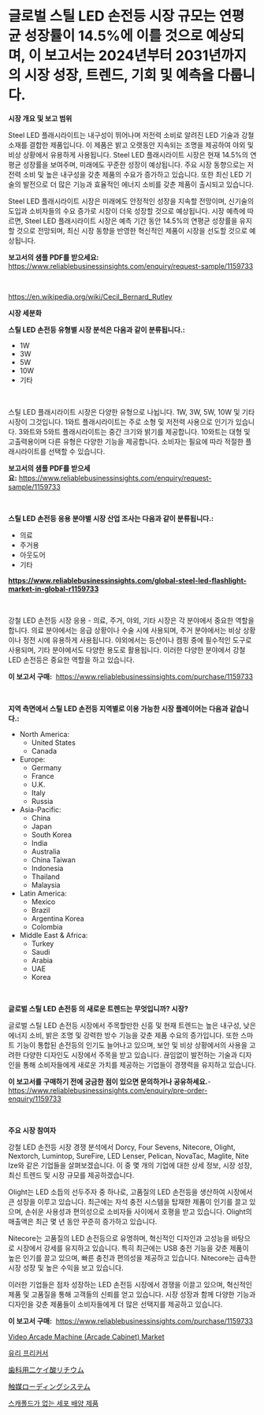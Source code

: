 <p><h1>글로벌 스틸 LED 손전등 시장 규모는 연평균 성장률이 14.5%에 이를 것으로 예상되며, 이 보고서는 2024년부터 2031년까지의 시장 성장, 트렌드, 기회 및 예측을 다룹니다.</h1></p><p><strong>시장 개요 및 보고 범위</strong></p>
<p><p>Steel LED 플래시라이트는 내구성이 뛰어나며 저전력 소비로 알려진 LED 기술과 강철 소재를 결합한 제품입니다. 이 제품은 밝고 오랫동안 지속되는 조명을 제공하여 야외 및 비상 상황에서 유용하게 사용됩니다. Steel LED 플래시라이트 시장은 현재 14.5%의 연평균 성장률을 보여주며, 미래에도 꾸준한 성장이 예상됩니다. 주요 시장 동향으로는 저전력 소비 및 높은 내구성을 갖춘 제품의 수요가 증가하고 있습니다. 또한 최신 LED 기술의 발전으로 더 많은 기능과 효율적인 에너지 소비를 갖춘 제품이 출시되고 있습니다.</p><p>Steel LED 플래시라이트 시장은 미래에도 안정적인 성장을 지속할 전망이며, 신기술의 도입과 소비자들의 수요 증가로 시장이 더욱 성장할 것으로 예상됩니다. 시장 예측에 따르면, Steel LED 플래시라이트 시장은 예측 기간 동안 14.5%의 연평균 성장률을 유지할 것으로 전망되며, 최신 시장 동향을 반영한 혁신적인 제품이 시장을 선도할 것으로 예상됩니다.</p></p>
<p><strong>보고서의 샘플 PDF를 받으세요:</strong> <a href="https://www.reliablebusinessinsights.com/enquiry/request-sample/1159733">https://www.reliablebusinessinsights.com/enquiry/request-sample/1159733</a></p>
<p>&nbsp;</p>
<p><a href="https://en.wikipedia.org/wiki/Cecil_Bernard_Rutley">https://en.wikipedia.org/wiki/Cecil_Bernard_Rutley</a></p>
<p><strong>시장 세분화</strong></p>
<p><strong>스틸 LED 손전등 유형별 시장 분석은 다음과 같이 분류됩니다.:</strong></p>
<p><ul><li>1W</li><li>3W</li><li>5W</li><li>10W</li><li>기타</li></ul></p>
<p>&nbsp;</p>
<p><p>스틸 LED 플래시라이트 시장은 다양한 유형으로 나뉩니다. 1W, 3W, 5W, 10W 및 기타 시장이 그것입니다. 1와트 플래시라이트는 주로 소형 및 저전력 사용으로 인기가 있습니다. 3와트와 5와트 플래시라이트는 중간 크기와 밝기를 제공합니다. 10와트는 대형 및 고출력용이며 다른 유형은 다양한 기능을 제공합니다. 소비자는 필요에 따라 적절한 플래시라이트를 선택할 수 있습니다.</p></p>
<p><strong>보고서의 샘플 PDF를 받으세요:</strong>&nbsp;<a href="https://www.reliablebusinessinsights.com/enquiry/request-sample/1159733">https://www.reliablebusinessinsights.com/enquiry/request-sample/1159733</a></p>
<p>&nbsp;</p>
<p><strong> 스틸 LED 손전등 응용 분야별 시장 산업 조사는 다음과 같이 분류됩니다.:</strong></p>
<p><ul><li>의료</li><li>주거용</li><li>아웃도어</li><li>기타</li></ul></p>
<p><strong><a href="https://www.reliablebusinessinsights.com/global-steel-led-flashlight-market-in-global-r1159733">https://www.reliablebusinessinsights.com/global-steel-led-flashlight-market-in-global-r1159733</a></strong></p>
<p>&nbsp;</p>
<p><p>강철 LED 손전등 시장 응용 - 의료, 주거, 야외, 기타 시장은 각 분야에서 중요한 역할을 합니다. 의료 분야에서는 응급 상황이나 수술 시에 사용되며, 주거 분야에서는 비상 상황이나 정전 시에 유용하게 사용됩니다. 야외에서는 등산이나 캠핑 중에 필수적인 도구로 사용되며, 기타 분야에서도 다양한 용도로 활용됩니다. 이러한 다양한 분야에서 강철 LED 손전등은 중요한 역할을 하고 있습니다.</p></p>
<p><strong>이 보고서 구매:</strong>&nbsp; <a href="https://www.reliablebusinessinsights.com/purchase/1159733">https://www.reliablebusinessinsights.com/purchase/1159733</a></p>
<p>&nbsp;</p>
<p><strong>지역 측면에서 스틸 LED 손전등 지역별로 이용 가능한 시장 플레이어는 다음과 같습니다.:</strong></p>
<p><ul>
    <li>
        North America:
        <ul>
            <li>United States</li>
            <li>Canada</li>
        </ul>
    </li>
    <li>
        Europe:
        <ul>
            <li>Germany</li>
            <li>France</li>
            <li>U.K.</li>
            <li>Italy</li>
            <li>Russia</li>
        </ul>
    </li>
    <li>
        Asia-Pacific:
        <ul>
            <li>China</li>
            <li>Japan</li>
            <li>South Korea</li>
            <li>India</li>
            <li>Australia</li>
            <li>China Taiwan</li>
            <li>Indonesia</li>
            <li>Thailand</li>
            <li>Malaysia</li>
        </ul>
    </li>
    <li>
        Latin America:
        <ul>
            <li>Mexico</li>
            <li>Brazil</li>
            <li>Argentina Korea</li>
            <li>Colombia</li>
        </ul>
    </li>
    <li>
        Middle East & Africa:
        <ul>
            <li>Turkey</li>
            <li>Saudi</li>
            <li>Arabia</li>
            <li>UAE</li>
            <li>Korea</li>
        </ul>
    </li>
    </ul></p>
<p>&nbsp;</p>
<p><strong>글로벌 스틸 LED 손전등 의 새로운 트렌드는 무엇입니까? 시장?</strong></p>
<p><p>글로벌 스틸 LED 손전등 시장에서 주목할만한 신흥 및 현재 트렌드는 높은 내구성, 낮은 에너지 소비, 밝은 조명 및 강력한 방수 기능을 갖춘 제품 수요의 증가입니다. 또한 스마트 기능이 통합된 손전등의 인기도 늘어나고 있으며, 보안 및 비상 상황에서의 사용을 고려한 다양한 디자인도 시장에서 주목을 받고 있습니다. 끊임없이 발전하는 기술과 디자인을 통해 소비자들에게 새로운 가치를 제공하는 기업들이 경쟁력을 유지하고 있습니다.</p></p>
<p><strong>이 보고서를 구매하기 전에 궁금한 점이 있으면 문의하거나 공유하세요.</strong>- <a href="https://www.reliablebusinessinsights.com/enquiry/pre-order-enquiry/1159733">https://www.reliablebusinessinsights.com/enquiry/pre-order-enquiry/1159733</a></p>
<p>&nbsp;</p>
<p><strong>주요 시장 참여자</strong></p>
<p><p>강철 LED 손전등 시장 경쟁 분석에서 Dorcy, Four Sevens, Nitecore, Olight, Nextorch, Lumintop, SureFire, LED Lenser, Pelican, NovaTac, Maglite, Nite Ize와 같은 기업들을 살펴보겠습니다. 이 중 몇 개의 기업에 대한 상세 정보, 시장 성장, 최신 트렌드 및 시장 규모를 제공하겠습니다.</p><p>Olight는 LED 소듭의 선두주자 중 하나로, 고품질의 LED 손전등을 생산하여 시장에서 큰 성장을 이루고 있습니다. 최근에는 자석 충전 시스템을 탑재한 제품이 인기를 끌고 있으며, 손쉬운 사용성과 편의성으로 소비자들 사이에서 호평을 받고 있습니다. Olight의 매출액은 최근 몇 년 동안 꾸준히 증가하고 있습니다.</p><p>Nitecore는 고품질의 LED 손전등으로 유명하며, 혁신적인 디자인과 고성능을 바탕으로 시장에서 강세를 유지하고 있습니다. 특히 최근에는 USB 충전 기능을 갖춘 제품이 높은 인기를 끌고 있으며, 빠른 충전과 편의성을 제공하고 있습니다. Nitecore는 급속한 시장 성장 및 높은 수익을 보고 있습니다.</p><p>이러한 기업들은 점차 성장하는 LED 손전등 시장에서 경쟁을 이끌고 있으며, 혁신적인 제품 및 고품질을 통해 고객들의 신뢰를 얻고 있습니다. 시장 성장과 함께 다양한 기능과 디자인을 갖춘 제품들이 소비자들에게 더 많은 선택지를 제공하고 있습니다.</p></p>
<p><strong>이 보고서 구매:</strong>&nbsp;&nbsp;<a href="https://www.reliablebusinessinsights.com/purchase/1159733">https://www.reliablebusinessinsights.com/purchase/1159733</a></p>
<p><p><a href="https://issuu.com/reportprime-2/docs/video-arcade-machine-arcade-cabinet-market-size-20">Video Arcade Machine (Arcade Cabinet) Market</a></p><p><a href="https://github.com/KellyLyncyh543964/Market-Research-Report-List-2/blob/main/6624121133871.md">유리 프리커서</a></p><p><a href="https://medium.com/@trevawiszk20231/%E6%AD%AF%E7%A7%91%E7%94%A8%E3%83%AA%E3%83%81%E3%82%A6%E3%83%A0%E3%82%B8%E3%83%AB%E3%82%B3%E3%83%8B%E3%82%A2%E5%B8%82%E5%A0%B4%E8%AA%BF%E6%9F%BB%E3%83%AC%E3%83%9D%E3%83%BC%E3%83%88-%E3%81%9D%E3%81%AE%E6%AD%B4%E5%8F%B2%E3%81%A82031%E5%B9%B4%E3%81%BE%E3%81%A7%E3%81%AE%E4%BA%88%E6%B8%AC-86883cc97808">歯科用二ケイ酸リチウム</a></p><p><a href="https://medium.com/@bonniehoppe1/%E8%A7%A6%E5%AA%92%E8%A3%85%E8%8D%B7%E3%82%B7%E3%82%B9%E3%83%86%E3%83%A0%E5%B8%82%E5%A0%B4%E3%82%B7%E3%82%A7%E3%82%A2%E3%81%AE%E9%80%B2%E5%8C%96%E3%81%A8%E5%B8%82%E5%A0%B4%E6%88%90%E9%95%B7%E3%83%88%E3%83%AC%E3%83%B3%E3%83%892024%E5%B9%B4%E3%81%8B%E3%82%892031%E5%B9%B4%E3%81%BE%E3%81%A7-7b762bc95d0f">触媒ローディングシステム</a></p><p><a href="https://medium.com/@sherlock567567/%EC%8A%A4%EC%BA%90%ED%8F%B4%EB%93%9C-%ED%94%84%EB%A6%AC-%EC%84%B8%ED%8F%B4%EC%B3%90-%EC%A0%9C%ED%92%88-%EC%8B%9C%EC%9E%A5%EC%97%90-%EB%8C%80%ED%95%9C-%EC%8B%AC%EC%B8%B5-%EB%B6%84%EC%84%9D-%EB%8F%99%ED%96%A5-%EC%8B%9C%EC%9E%A5-%EC%84%B8%EB%B6%84%ED%99%94-%EA%B2%BD%EC%9F%81-%EB%B6%84%EC%84%9D-dd55699eb58a">스캐폴드가 없는 세포 배양 제품</a></p></p>